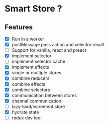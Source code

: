# Smart Store ?

## Features

- [x] Run in a worker
- [x] postMessage pass action and selector result
- [ ] Support for vanilla, react and preact
- [x] implement selector
- [ ] implement selector cache
- [x] implement effects
- [x] single or multiple stores
- [x] combine reducers
- [x] combine effects
- [x] combine selectors
- [x] communication between stores
- [x] channel communication
- [ ] lazy-load/increment store
- [x] hydrate state
- [ ] redux dev tool